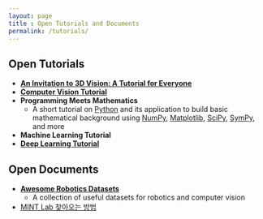 ```yaml
---
layout: page
title : Open Tutorials and Documents
permalink: /tutorials/
---
```


## Open Tutorials
* **[An Invitation to 3D Vision: A Tutorial for Everyone](https://github.com/mint-lab/3dv_tutorial)**
* **[Computer Vision Tutorial](https://github.com/mint-lab/cv_tutorial)**
* **Programming Meets Mathematics**
  * A short tutorial on [Python](https://www.python.org/) and its application to build basic mathematical background using [NumPy](https://numpy.org/), [Matplotlib](https://matplotlib.org/), [SciPy](https://scipy.org/), [SymPy](https://www.sympy.org/), and more
* **Machine Learning Tutorial**
* **[Deep Learning Tutorial](https://github.com/mint-lab/dl_tutorial)**

## Open Documents
* **[Awesome Robotics Datasets](https://mint-lab.github.io/awesome-robotics-datasets/)**
  * A collection of useful datasets for robotics and computer vision
* [MINT Lab 찾아오는 방법](/visit_kr)

